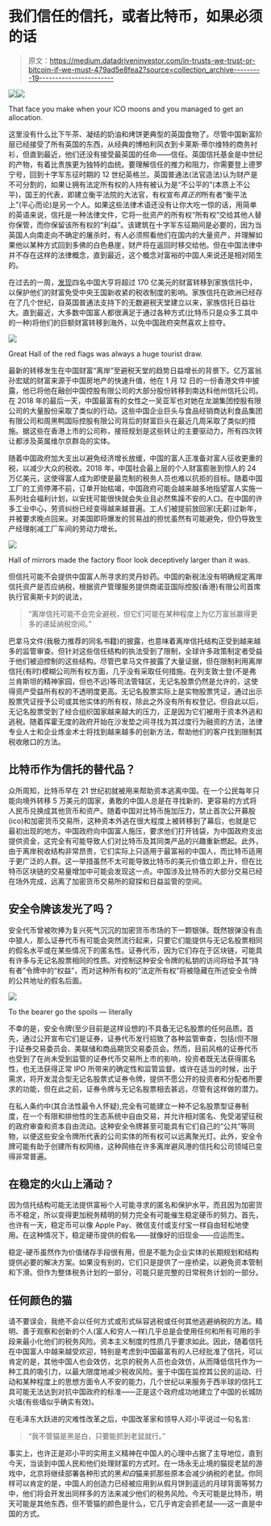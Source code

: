 # 我们信任的信托，或者比特币，如果必须的话

> 原文：<https://medium.datadriveninvestor.com/in-trusts-we-trust-or-bitcoin-if-we-must-479ad5e8fea2?source=collection_archive---------19----------------------->

[![](img/95ab3d0ad163f3435ff4d32a790dc986.png)](http://www.track.datadriveninvestor.com/1B9E)![](img/f0b957bce5c2a62a34b859e018e2232a.png)

That face you make when your ICO moons and you managed to get an allocation.

这里没有什么比下午茶、凝结的奶油和烤饼更典型的英国食物了。尽管中国新富阶层已经接受了所有英国的东西，从经典的博柏利风衣到卡莱斯·蒂尔维特的商务衬衫，但直到最近，他们还没有接受最英国的任命——信任。英国信托基金是中世纪的产物，有着比贵族更为独特的血统。要理解信任的推力和阻力，你需要登上德罗宁号，回到十字军东征时期的 12 世纪英格兰。英国普通法(法官造法)认为财产是不可分割的，如果让拥有法定所有权的人持有被认为是“不公平的”(本质上不公平)，国王的代表，即建立衡平法院的大法官，有权宣布*真正的*所有者“衡平法上”(平心而论)是另一个人。如果这些法律术语还没有让你大吃一惊的话，用简单的英语来说，信托是一种法律文件，它将一批资产的所有权“所有权”交给其他人替你保管，而你保留该所有权的“利益”。该建筑在十字军东征期间是必要的，因为当英国人向南走向不确定的屠杀时，有人必须照看他们在国内的大量资产，并理解如果他以某种方式回到多佛的白色悬崖，财产将在返回时移交给他。但在中国法律中并不存在这样的法律概念，直到最近，这个概念对富裕的中国人来说还是相对陌生的。

在过去的一周，[发现](https://www.bloomberg.com/news/articles/2019-01-15/four-chinese-tycoons-just-transferred-17-billion-to-trusts)四名中国大亨将超过 170 亿美元的财富转移到家族信托中，以保护他们的财富免受中央王国新收紧的税收制度的影响。家族信托在欧洲已经存在了几个世纪，自英国普通法支持下的无数避税天堂建立以来，家族信托日益壮大。直到最近，大多数中国富人都很满足于通过各种方式(比特币只是众多工具中的一种)将他们的巨额财富转移到海外，以免中国政府突然喜欢上掠夺。

![](img/dac8006dc6a52adb073709e7924e5b8b.png)

Great Hall of the red flags was always a huge tourist draw.

最新的转移发生在中国财富“离岸”至避税天堂的趋势日益增长的背景下。亿万富翁孙宏斌的财富来源于中国房地产的快速升值，他在 1 月 12 日的一份香港文件中披露，他已将他在融创中国控股有限公司的大部分股份转移到南达科他州信托公司。在 2018 年的最后一天，中国最富有的女性之一吴亚军也对她在龙湖集团控股有限公司的大量股份采取了类似的行动。这些中国企业巨头与食品经销商达利食品集团有限公司和周黑鸭国际控股有限公司背后的财富巨头在最近几周采取了类似的措施。据这些在香港上市的公司称，接班规划是这些转让的主要驱动力，所有四次转让都涉及英属维尔京群岛的实体。

随着中国政府加大支出以避免经济增长放缓，中国的富人正准备对富人征收更重的税，以减少大众的税收。2018 年，中国社会最上层的个人财富膨胀到惊人的 24 万亿美元，这使得富人成为即使是最克制的税务人员也难以抗拒的目标。随着中国工厂的工资停滞不前，订单开始枯竭，中国政府可能会越来越多地指望富人实施一系列社会福利计划，以安抚可能很快就会失业且必然焦躁不安的人口。在中国的许多工业中心，劳资纠纷已经变得越来越普遍。工人们被提前放回家(无薪)过新年，并被要求晚点回来。对美国即将爆发的贸易战的担忧虽然有可能避免，但仍导致生产经理削减工厂车间的劳动力增长。

![](img/76f6f16cdce411a1bb350c12d459372a.png)

Hall of mirrors made the factory floor look deceptively larger than it was.

但信托可能不会提供中国富人所寻求的灵丹妙药。中国的新税法没有明确规定离岸信托资产是否应纳税，根据资产管理服务提供商诺亚国际控股(香港)有限公司首席执行官奥斯卡刘的说法，

> “离岸信托可能不会完全避税，但它们可能在某种程度上为亿万富翁赢得更多的递延纳税空间。”

巴拿马文件(我极力推荐的同名书籍)的披露，也意味着离岸信托结构正受到越来越多的监管审查。但针对这些信任结构的执法受到了限制，全球许多政策制定者受益于他们被迫控制的这些结构。尽管巴拿马文件披露了大量证据，但在限制利用离岸信托(有时)模糊公司所有权方面，几乎没有采取任何措施。在列支敦士登(不是弗兰肯斯坦的精神家园，但也不远)等司法管辖区，无记名股票仍然是允许的，这使得资产受益所有权的不透明度更高。无记名股票实际上是实物股票凭证，通过出示股票凭证授予公司或其他实体的所有权，除此之外没有所有权登记。但自此以后，无记名股票受到了经合组织国家越来越大的压力，正是因为它们被用于资本外逃和逃税。随着挥霍无度的政府开始在沙发垫之间寻找为其过度行为融资的方法，法律专业人士和企业炼金术士将找到越来越多的创新方法，帮助他们的客户找到限制其税收敞口的方法。

## 比特币作为信托的替代品？

众所周知，比特币早在 21 世纪初就被用来帮助资本逃离中国。在一个公民每年只能向境外转移 5 万美元的国家，勇敢的中国人总是在寻找新的、更容易的方式将人民币兑换成其他货币和资产。随着中国对比特币施加压力，禁止首次公开募股(ico)和加密货币交易所，这种资本外逃在很大程度上被转移到了幕后，也就是它最初出现的地方。中国政府向中国富人施压，要求他们打开钱袋，为中国政府支出提供资金，这完全有可能导致人们对比特币及其同类产品的兴趣重新燃起。此外，由于离岸税收结构非常昂贵，它们实际上只适用于最富裕的中国人，而比特币适用于更广泛的人群。这一举措虽然不太可能导致比特币的美元价值立即上升，但在比特币区块链的交易量增加中可能会发现这一点。中国涉及比特币的大部分交易已经在场外完成，远离了加密货币交易所的窥探和日益监管的空间。

## 安全令牌该发光了吗？

安全代币曾被吹捧为复兴死气沉沉的加密货币市场的下一颗银弹。既然银弹没有击中狼人，那么证券代币有可能会突然流行起来，只要它们能提供与无记名股票相同的假名水平或在某些情况下的匿名性。证券代币，因为它们存在于区块链，可能具有许多与无记名股票相同的性质。对控制这种安全令牌的私钥的访问将给予其“持有者”令牌中的“权益”，而对这种所有权的“法定所有权”将被隐藏在所述安全令牌的公共地址的假名后面。

![](img/d1e42e98c946aae02bdb1b8ebd0c7318.png)

To the bearer go the spoils — literally

不幸的是，安全令牌(至少目前是这样设想的)不具备无记名股票的任何品质。首先，通过公开宣布它们是证券，证券代币发行招致了各种监管审查，包括(但不限于)证券交易委员会、美联储和商品期货交易委员会。然而，目前风格的证券代币也受到了在尚未受到监管的证券代币交易所上市的影响，投资者既无法获得匿名性，也无法获得正常 IPO 所带来的确定性和监管监督。或许在适当的时候，出于需求，将开发混合型无记名股票式证券令牌，提供不愿公开的投资者和分配者所要求的功能，但在此之前，证券令牌与无记名股票相去甚远，尽管有这样做的潜力。

在私人条约中(其合法性最令人怀疑),完全有可能建立一种不记名股票型证券制度，在一个有限和排他性的生态系统中自由交易，并允许相对匿名、免受渴望征税的政府审查和资本自由流动。这种安全令牌甚至可能具有它们自己的“公共”等同物，以便这些安全令牌所代表的公司实体的所有权可以远离聚光灯。此外，安全令牌可能有助于创建所有权网络，这种网络在许多离岸避风港的信托和公司领域已变得非常普遍。

## 在稳定的火山上涌动？

因为信托结构可能无法提供富裕个人可能寻求的匿名和保护水平，而且因为加密货币不稳定，所以变得更加税务精明的努力完全有可能催生稳定硬币的努力。首先，也许有一天，稳定币可以像 Apple Pay、微信支付或支付宝一样自由轻松地使用。在这种情况下，稳定硬币提供的假名——就像好的旧现金——应运而生。

稳定-硬币虽然作为价值储存手段很有用，但是不能为企业实体的长期规划和结构提供必要的解决方案。如果没有别的，它们只是提供了一座桥梁，以避免资本管制和下滑。但作为整体税务计划的一部分，可能只是完整的日常税务计划的一部分。

## 任何颜色的猫

请不要误会，我绝不会以任何方式或形式纵容逃税或任何其他逃避纳税的方法。精明、善于观察和创新的个人(富人和穷人一样)几乎总是会使用任何和所有可用的手段来最小化他们的税务风险。资本主义制度的性质几乎要求如此。因此，随着信托在中国富人中越来越受欢迎，特别是考虑到中国最富有的人已经批准了信托，可以肯定的是，其他中国人也会效仿，北京的税务人员也会效仿，从而降低信托作为一种工具的吸引力，以最大限度地减少税收风险。鉴于中国在监控其公民的运动、行动和某种程度上的思想方面令人不安的能力，几个世纪以来服务于西半球的信托工具可能无法达到对抗中国政府的标准——正是这个政府成功地建立了中国的长城防火墙(有些墙似乎确实有效)。

在毛泽东大跃进的灾难性改革之后，中国改革家和领导人邓小平说过一句名言:

> “我不管猫是黑是白，只要能抓到老鼠就行。”

事实上，也许正是邓小平的实用主义精神在中国人的心理中占据了主导地位，直到今天，当谈到中国人民和他们处理财富的方式时。在一场永无止境的猫捉老鼠的游戏中，北京将继续部署各种形式的黑*和白*猫来抓那些原本会减少纳税的老鼠。你同样可以肯定的是，中国人的创造力已经被应用到从假月饼到遥远的月球背面等努力中，他们将会开发出同样多的方法来减少他们的税务风险。今天可能是比特币，明天可能是其他东西，但不管猫的颜色是什么，它几乎肯定会抓老鼠——这一直是中国的方式。